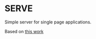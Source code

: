 # SERVE

Simple server for single page applications.

Based on [this work](https://gist.github.com/hauxe/f2ea1901216177ccf9550a1b8bd59178)
